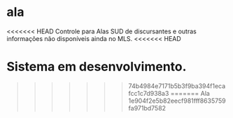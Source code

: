 ala
===

<<<<<<< HEAD
Controle para Alas SUD de discursantes e outras informações não disponíveis ainda no MLS.
<<<<<<< HEAD

Sistema em desenvolvimento.
=======
>>>>>>> 74b4984e7171b5b3f9ba394f1ecafcc1c7d938a3
=======
Ala
>>>>>>> 1e904f2e5b82eecf981fff8635759fa971bd7582
